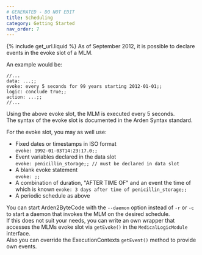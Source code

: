 ```yaml
---
# GENERATED - DO NOT EDIT
title: Scheduling
category: Getting Started
nav_order: 7
---
```

{% include get_url.liquid %}
As of September 2012, it is possible to declare events in the evoke slot of a MLM.

An example would be:

    //...
    data: ...;;
    evoke: every 5 seconds for 99 years starting 2012-01-01;;
    logic: conclude true;;
    action: ...;;
    //...

Using the above evoke slot, the MLM is executed every 5 seconds.  
The syntax of the evoke slot is documented in the Arden Syntax standard.

For the evoke slot, you may as well use:

* Fixed dates or timestamps in ISO format  
  `evoke: 1992-01-03T14:23:17.0;;`
* Event variables declared in the data slot  
  `evoke: penicillin_storage;; // must be declared in data slot`
* A blank evoke statement  
  `evoke: ;;`
* A combination of duration, "AFTER TIME OF" and an event the time of which is known
  `evoke: 3 days after time of penicillin_storage;;`
* A periodic schedule as above

You can start Arden2ByteCode with the `--daemon` option instead of `-r` or `-c` to start a daemon that invokes the MLM on the desired schedule.  
If this does not suit your needs, you can write an own wrapper that accesses the MLMs evoke slot via `getEvoke()` in the `MedicalLogicModule` interface.  
Also you can override the ExecutionContexts `getEvent()` method to provide own events.
